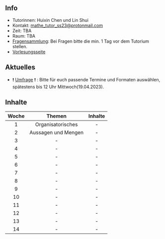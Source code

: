 ## Info

- Tutorinnen: Huixin Chen und Lin Shui
- Kontakt: mathe_tutor_ss23@protonmail.com
- Zeit: TBA
- Raum: TBA
- [Fragensammlung](https://docs.google.com/document/d/1pYyQFhFfl74gQXLPbyoFACfctRrGZpNLzKm6GZAW12U/edit?usp=sharing): Bei Fragen bitte die min. 1 Tag vor dem Tutorium stellen.
- [Vorlesungsseite](https://www.cis.lmu.de/people/Schulz/pw/)

## Aktuelles

- ❗ [Umfrage](https://xoyondo.com/ap/bkfsjeIfWSDAY97) ❗ : Bitte für euch passende Termine und Formaten auswählen, spätestens bis 12 Uhr Mittwoch(19.04.2023).

## Inhalte

| Woche | Themen | Inhalte |
| :-------------: | :-------------: | :-------------: |
| 1 | Organisatorisches  | - |
| 2 | Aussagen und Mengen | - |
| 3 | - | - |
| 4 | - | - |
| 5 | - | - |
| 6 | - | - |
| 7 | - | - |
| 8 | - | - |
| 9 | - | - |
| 10 | - | - |
| 11 | - | - |
| 12 | - | - |
| 13 | - | - |
| 14 | - | - |
